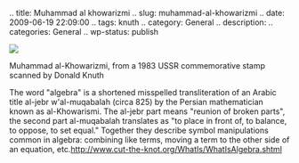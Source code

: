 .. title: Muhammad al khowarizmi
.. slug: muhammad-al-khowarizmi
.. date: 2009-06-19 22:09:00
.. tags: knuth
.. category: General
.. description: 
.. categories: General
.. wp-status: publish

<html><body><img src="http://talg.acm.org/alk2.gif">



Muhammad al-Khowarizmi, from a 1983 USSR commemorative stamp scanned by Donald Knuth



The word "algebra" is a shortened misspelled transliteration of an Arabic title al-jebr w'al-muqabalah (circa 825) by the Persian mathematician known as al-Khowarismi. The al-jebr part means "reunion of broken parts", the second part al-muqabalah translates as "to place in front of, to balance, to oppose, to set equal." Together they describe symbol manipulations common in algebra: combining like terms, moving a term to the other side of an equation, etc.http://www.cut-the-knot.org/WhatIs/WhatIsAlgebra.shtml</body></html>